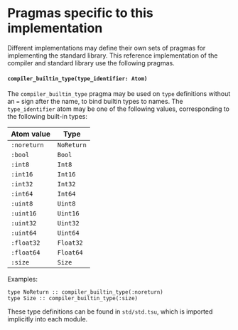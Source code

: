 # Pragmas specific to this implementation

Different implementations may define their own sets of pragmas for implementing the standard library. This reference implementation of the compiler and standard library use the following pragmas.

#### `compiler_builtin_type(type_identifier: Atom)`

The `compiler_builtin_type` pragma may be used on `type` definitions without an `=` sign after the name, to bind builtin types to names. The `type_identifier` atom may be one of the following values, corresponding to the following built-in types:

| Atom value | Type |
| --- | --- |
| `:noreturn` | `NoReturn` |
| `:bool` | `Bool` |
| `:int8` | `Int8` |
| `:int16` | `Int16` |
| `:int32` | `Int32` |
| `:int64` | `Int64` |
| `:uint8` | `Uint8` |
| `:uint16` | `Uint16` |
| `:uint32` | `Uint32` |
| `:uint64` | `Uint64` |
| `:float32` | `Float32` |
| `:float64` | `Float64` |
| `:size` | `Size` |

Examples:

```
type NoReturn :: compiler_builtin_type(:noreturn)
type Size :: compiler_builtin_type(:size)
```

These type definitions can be found in `std/std.tsu`, which is imported implicitly into each module.
